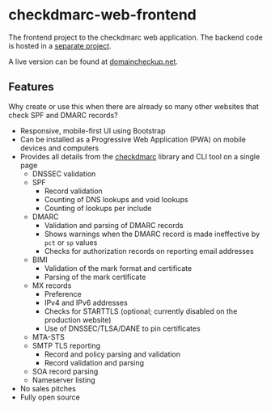 # checkdmarc-web-frontend

The frontend project to the checkdmarc web application. The backend code is hosted in a [separate project](https://github.com/domainaware/checkdmarc-web-backend).

A live version can be found at [domaincheckup.net](https://domaincheckup.net).

## Features

Why create or use this when there are already so many other websites that check SPF and DMARC records?

- Responsive, mobile-first UI using Bootstrap
- Can be installed as a Progressive Web Application (PWA) on mobile devices and computers
- Provides all details from the [checkdmarc](https://domainaware.github.io/checkdmarc) library and CLI tool on a single page
  - DNSSEC validation
  - SPF
    - Record validation
    - Counting of DNS lookups and void lookups
    - Counting of lookups per include
  - DMARC
    - Validation and parsing of DMARC records
    - Shows warnings when the DMARC record is made ineffective by `pct` or `sp` values
    - Checks for authorization records on reporting email addresses
  - BIMI
    - Validation of the mark format and certificate
    - Parsing of the mark certificate
  - MX records
    - Preference
    - IPv4 and IPv6 addresses
    - Checks for STARTTLS (optional; currently disabled on the production website)
    - Use of DNSSEC/TLSA/DANE to pin certificates
  - MTA-STS
  - SMTP TLS reporting
    - Record and policy parsing and validation
    - Record validation and parsing
  - SOA record parsing
  - Nameserver listing
- No sales pitches
- Fully open source
